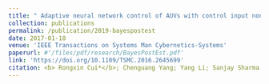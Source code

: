 ```yaml
---
title: " Adaptive neural network control of AUVs with control input nonlinearities using reinforcement learning"
collection: publications
permalink: /publication/2019-bayespostest
date: 2017-01-10
venue: 'IEEE Transactions on Systems Man Cybernetics-Systems'
paperurl: #'/files/pdf/research/BayesPostEst.pdf'
link: 'https://doi.org/10.1109/TSMC.2016.2645699'
citation: <b> Rongxin Cui*</b>; Chenguang Yang; Yang Li; Sanjay Sharma.&quot;Adaptive neural network control of AUVs with control input nonlinearities using reinforcement learning.&quot; <i>IEEE Transactions on Systems Man Cybernetics-Systems</i>, 2017, 47(6): 1019-1029. doi:10.1109/TSMC.2016.2645699'
---
```

